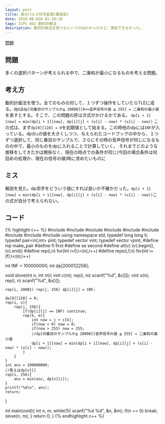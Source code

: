 ```yaml
---
layout: post
title: 差分パルス符号変調(要復習)
date: 2016-06-010 01:10:10
tags: ICPC AOJ 動的計画法
description: 動的計画法を使うなというのはわかったけど、実装できなかった。
---
```


[問題](http://judge.u-aizu.ac.jp/onlinejudge/description.jsp?id=2199)

## 問題
多くの選択パターンが考えられる中で、二乗和が最小になるものを考える問題。

## 考え方
動的計画法を使う。全てのものの対して、１つずつ操作をしていたらTLEに成る。dpは`dp[何番目のサンプルか≦ 20000][0<=音声信号の値 ≦ 255] = 二乗和の最小値`を表すとする。そこで、この問題の肝は次式がかけるかである。
`dp[i + 1][now] = min(dp[i + 1][now], dp[i][j] + (x[i] - now) * (x[i] - now))`
この式は、まず`dp[0][128] = 0`を初期値として始まる。この時他のdpには`INF`が入っている。dpの`i`の値を大きくしつつ、与えられたコードブックの中から、１つずつ選択して、同じ番目のサンプルで、さらにその時の音声信号が同じになるものの中で、最小のものをdpに入れることで計算していく。
それまでどのような推移をしてきたかは関係なく、現在の時点での条件が同じ(今回の場合条件は何回めの処理か、現在の信号の値)時に求めたいものに

## ミス
解説を見た。dp添字をどういう値にすれば良いか不確かだった。`dp[i + 1][now] = min(dp[i + 1][now], dp[i][j] + (x[i] - now) * (x[i] - now))`この式が自分で考えられない。

## コード

{% highlight c++ %}
#include <iostream>
#include <string>
#include <algorithm>
#include <functional>
#include <vector>
#include <cstdio>
#include <cstdlib>
#include <cstring>
#include <cmath>
using namespace std;
typedef long long ll;
typedef pair<int,int> pint;
typedef vector<int> vint;
typedef vector<pint> vpint;
#define mp make_pair
#define fi first
#define se second
#define all(v) (v).begin(),(v).end()
#define rep(i,n) for(int i=0;i<(n);i++)
#define reps(i,f,n) for(int i=(f);i<(n);i++)

int INF = 100000000;
int dp[20001][256];

void slove(int n, int m){
	vint c(m);
	rep(i, m) scanf("%d", &c[i]);
	vint x(n);
	rep(i, n) scanf("%d", &x[i]);

	rep(i, 20001) rep(j, 256) dp[i][j] = INF;

	dp[0][128] = 0;
	rep(i, n){
		rep(j, 256){
			if(dp[i][j] == INF) continue;
			rep(k, m){
				int now = j + c[k];
				if(now < 0) now = 0;
				if(now > 255) now = 255;
				//dp[何番目のサンプルか≦ 20000][音声信号の値 ≦ 255] = 二乗和の最小値
				dp[i + 1][now] = min(dp[i + 1][now], dp[i][j] + (x[i] - now) * (x[i] - now));
			}
		}
	}
	int ans = 100000000;
	//答えはdp[n][]
	rep(i, 256){
		ans = min(ans, dp[n][i]);
	}
	printf("%d\n", ans);
	return;
}

int main(void){
	int n, m;
	while(1){
		scanf("%d %d", &n, &m);
		if(n == 0) break;
		slove(n, m);
	}
	return 0;
}
{% endhighlight c++ %}